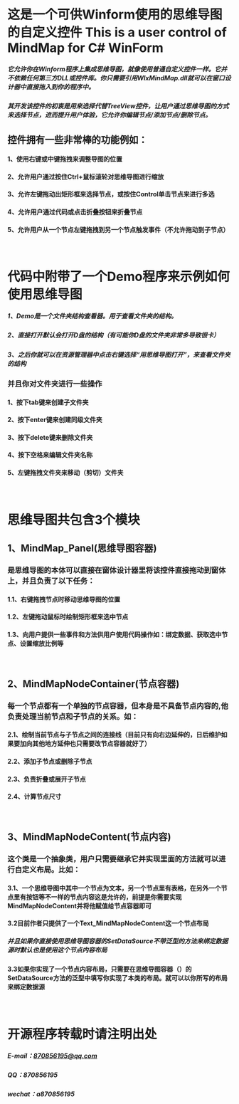 # 这是一个可供Winform使用的思维导图的自定义控件 This is a user control of MindMap for C# WinForm
##### 它允许你在Winform程序上集成思维导图，就像使用普通自定义控件一样。它并不依赖任何第三方DLL或控件库。你只需要引用WlxMindMap.dll就可以在窗口设计器中直接拖入到你的程序中。
##### 其开发该控件的初衷是用来选择代替TreeView控件，让用户通过思维导图的方式来选择节点，进而提升用户体验，它允许你编辑节点/添加节点/删除节点。
## 控件拥有一些非常棒的功能例如：
#### 1、使用右键或中键拖拽来调整导图的位置
#### 2、允许用户通过按住Ctrl+鼠标滚轮对思维导图进行缩放
#### 3、允许左键拖动出矩形框来选择节点，或按住Control单击节点来进行多选
#### 4、允许用户通过代码或点击折叠按钮来折叠节点
#### 5、允许用户从一个节点左键拖拽到另一个节点触发事件（不允许拖动到子节点）
<br/>

# 代码中附带了一个Demo程序来示例如何使用思维导图
##### 1、Demo是一个文件夹结构查看器。用于查看文件夹的结构。
##### 2、直接打开默认会打开D盘的结构（有可能你D盘的文件夹非常多导致很卡）
##### 3、之后你就可以在资源管理器中点击右键选择“用思维导图打开”，来查看文件夹的结构
### 并且你对文件夹进行一些操作
#### 1、按下tab键来创建子文件夹
#### 2、按下enter键来创建同级文件夹
#### 3、按下delete键来删除文件夹
#### 4、按下空格来编辑文件夹名称
#### 5、左键拖拽文件夹来移动（剪切）文件夹

<br/>

# 思维导图共包含3个模块
## 1、MindMap_Panel(思维导图容器)
### 是思维导图的本体可以直接在窗体设计器里将该控件直接拖动到窗体上，并且负责了以下任务：
#### 1.1、右键拖拽节点时移动思维导图的位置
#### 1.2、左键拖动鼠标时绘制矩形框来选中节点
#### 1.3、向用户提供一些事件和方法供用户使用代码操作如：绑定数据、获取选中节点、设置缩放比例等
<br/>

## 2、MindMapNodeContainer(节点容器)
### 每一个节点都有一个单独的节点容器，但本身是不具备节点内容的,他负责处理当前节点和子节点的关系。如：
#### 2.1、绘制当前节点与子节点之间的连接线（目前只有向右边延伸的，日后维护如果要加向其他地方延伸也只需要改节点容器就好了）
#### 2.2、添加子节点或删除子节点
#### 2.3、负责折叠或展开子节点
#### 2.4、计算节点尺寸
<br/>

## 3、MindMapNodeContent(节点内容)
### 这个类是一个抽象类，用户只需要继承它并实现里面的方法就可以进行自定义布局。比如：
#### 3.1、一个思维导图中其中一个节点为文本，另一个节点里有表格，在另外一个节点里有按钮等不一样的节点内容这是允许的，前提是你需要实现MindMapNodeContent并将他赋值给节点容器即可
#### 3.2目前作者只提供了一个Text_MindMapNodeContent这一个节点布局
##### 并且如果你直接使用思维导图容器的SetDataSource不带泛型的方法来绑定数据源时默认也是使用这个节点内容布局
#### 3.3如果你实现了一个节点内容布局，只需要在思维导图容器（）的SetDataSource方法的泛型中填写你实现了本类的布局。就可以以你所写的布局来绑定数据源

<br/>

# 开源程序转载时请注明出处
##### E-mail：870856195@qq.com
##### QQ：870856195
##### wechat：a870856195